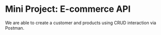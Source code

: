 # Mini Project: E-commerce API 


We are able to create a customer and products using CRUD interaction via Postman.


